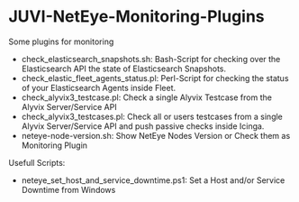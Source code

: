 # JUVI-NetEye-Monitoring-Plugins
Some plugins for monitoring
- check_elasticsearch_snapshots.sh: Bash-Script for checking over the Elasticsearch API the state of Elasticsearch Snapshots.
- check_elastic_fleet_agents_status.pl: Perl-Script for checking the status of your Elasticsearch Agents inside Fleet.
- check_alyvix3_testcase.pl: Check a single Alyvix Testcase from the Alyvix Server/Service API
- check_alyvix3_testcases.pl: Check all or users testcases from a single Alyvix Server/Service API and push passive checks inside Icinga.
- neteye-node-version.sh: Show NetEye Nodes Version or Check them as Monitoring Plugin

Usefull Scripts:
- neteye_set_host_and_service_downtime.ps1: Set a Host and/or Service Downtime from Windows